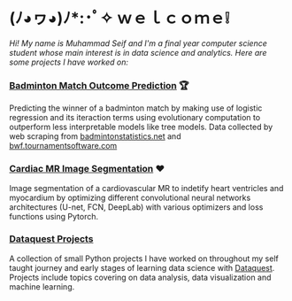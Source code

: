 # (ﾉ◕ヮ◕)ﾉ*:･ﾟ✧ ｗｅｌｃｏｍｅ❕ 

*Hi! My name is Muhammad Seif and I'm a final year computer science student whose main interest is in data science and analytics. Here are some projects I have worked on:*

### [Badminton Match Outcome Prediction](FP.ipynb) 🏆
Predicting the winner of a badminton match by making use of logistic regression and its iteraction terms using evolutionary computation to outperform less interpretable models like tree models. Data collected by web scraping from [badmintonstatistics.net](https://badmintonstatistics.net/) and [bwf.tournamentsoftware.com](https://bwf.tournamentsoftware.com/)

### [Cardiac MR Image Segmentation](NC_Project.ipynb) ❤️
Image segmentation of a cardiovascular MR to indetify heart ventricles and myocardium by optimizing different convolutional neural networks architectures (U-net, FCN, DeepLab) with various optimizers and loss functions using Pytorch.

### [Dataquest Projects](https://github.com/seifuntara/ds/tree/master/dataquest)
A collection of small Python projects I have worked on throughout my self taught journey and early stages of learning data science with [Dataquest](https://www.dataquest.io/). Projects include topics covering on data analysis, data visualization and machine learning.  



